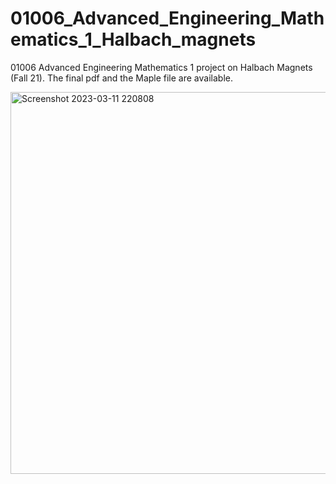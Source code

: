# 01006_Advanced_Engineering_Mathematics_1_Halbach_magnets
01006 Advanced Engineering Mathematics 1 project on Halbach Magnets (Fall 21). The final pdf and the Maple file are available.

<img width="611" alt="Screenshot 2023-03-11 220808" src="https://user-images.githubusercontent.com/126595925/224511756-a1b2477a-1883-4a40-900d-8e3857540807.png">

